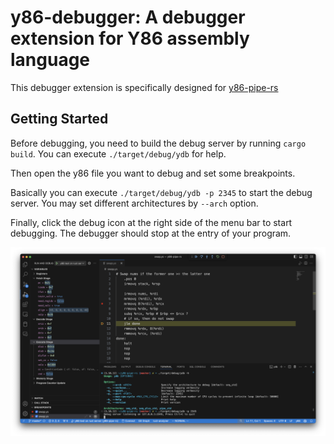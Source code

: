 # y86-debugger: A debugger extension for Y86 assembly language

This debugger extension is specifically designed for [y86-pipe-rs](https://github.com/sshwy/y86-pipe-rs)

## Getting Started

Before debugging, you need to build the debug server by running `cargo build`. You can execute `./target/debug/ydb` for help.

Then open the y86 file you want to debug and set some breakpoints.

Basically you can execute `./target/debug/ydb -p 2345` to start the debug server. You may set different architectures by `--arch` option.

Finally, click the debug icon at the right side of the menu bar to start debugging. The debugger should stop at the entry of your program.

![](images/screenshot.png)
